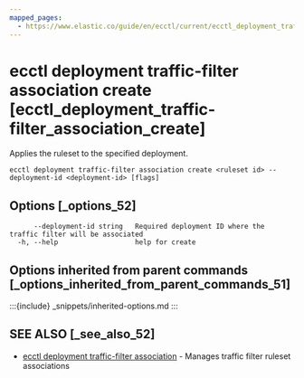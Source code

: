 ```yaml
---
mapped_pages:
  - https://www.elastic.co/guide/en/ecctl/current/ecctl_deployment_traffic-filter_association_create.html
---
```


# ecctl deployment traffic-filter association create [ecctl_deployment_traffic-filter_association_create]

Applies the ruleset to the specified deployment.

```
ecctl deployment traffic-filter association create <ruleset id> --deployment-id <deployment-id> [flags]
```


## Options [_options_52]

```
      --deployment-id string   Required deployment ID where the traffic filter will be associated
  -h, --help                   help for create
```


## Options inherited from parent commands [_options_inherited_from_parent_commands_51]

:::{include} _snippets/inherited-options.md
:::


## SEE ALSO [_see_also_52]

* [ecctl deployment traffic-filter association](/reference/ecctl_deployment_traffic-filter_association.md)	 - Manages traffic filter ruleset associations


